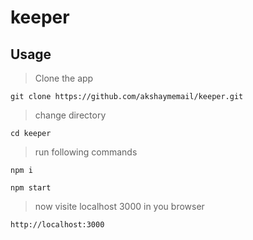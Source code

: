 # keeper

## Usage

> Clone the app 
```
git clone https://github.com/akshaymemail/keeper.git

```

> change directory
```
cd keeper

```

> run following commands
```
npm i

npm start

```

> now visite localhost 3000 in you browser
```
http://localhost:3000

```
